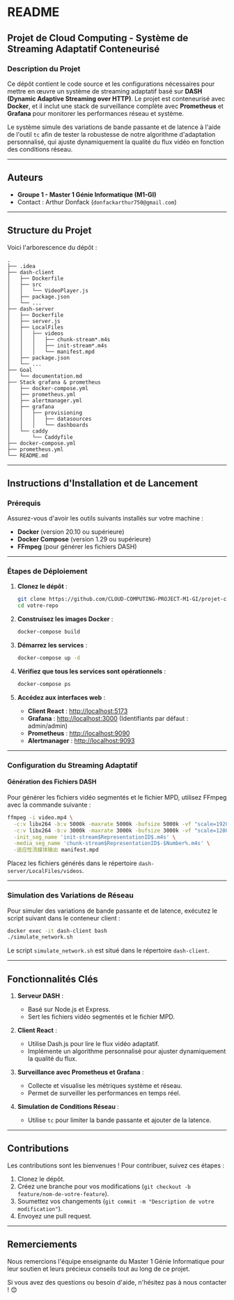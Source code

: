 # README

## Projet de Cloud Computing - Système de Streaming Adaptatif Conteneurisé

### Description du Projet

Ce dépôt contient le code source et les configurations nécessaires pour mettre en œuvre un système de streaming adaptatif basé sur **DASH (Dynamic Adaptive Streaming over HTTP)**. Le projet est conteneurisé avec **Docker**, et il inclut une stack de surveillance complète avec **Prometheus** et **Grafana** pour monitorer les performances réseau et système.

Le système simule des variations de bande passante et de latence à l'aide de l'outil `tc` afin de tester la robustesse de notre algorithme d'adaptation personnalisé, qui ajuste dynamiquement la qualité du flux vidéo en fonction des conditions réseau.

---

## Auteurs

- **Groupe 1 - Master 1 Génie Informatique (M1-GI)**
- Contact : Arthur Donfack (`donfackarthur750@gmail.com`)

---

## Structure du Projet

Voici l'arborescence du dépôt :

```
.
├── .idea
├── dash-client
│   ├── Dockerfile
│   ├── src
│   │   └── VideoPlayer.js
│   ├── package.json
│   └── ...
├── dash-server
│   ├── Dockerfile
│   ├── server.js
│   ├── LocalFiles
│   │   ├── videos
│   │   │   ├── chunk-stream*.m4s
│   │   │   ├── init-stream*.m4s
│   │   │   └── manifest.mpd
│   ├── package.json
│   └── ...
├── Goal
│   └── documentation.md
├── Stack grafana & prometheus
│   ├── docker-compose.yml
│   ├── prometheus.yml
│   ├── alertmanager.yml
│   ├── grafana
│   │   ├── provisioning
│   │   │   ├── datasources
│   │   │   └── dashboards
│   └── caddy
│       └── Caddyfile
├── docker-compose.yml
├── prometheus.yml
└── README.md
```

---

## Instructions d'Installation et de Lancement

### Prérequis

Assurez-vous d'avoir les outils suivants installés sur votre machine :

- **Docker** (version 20.10 ou supérieure)
- **Docker Compose** (version 1.29 ou supérieure)
- **FFmpeg** (pour générer les fichiers DASH)

---

### Étapes de Déploiement

1. **Clonez le dépôt** :
   ```bash
   git clone https://github.com/CLOUD-COMPUTING-PROJECT-M1-GI/projet-completgit
   cd votre-repo
   ```

2. **Construisez les images Docker** :
   ```bash
   docker-compose build
   ```

3. **Démarrez les services** :
   ```bash
   docker-compose up -d
   ```

4. **Vérifiez que tous les services sont opérationnels** :
   ```bash
   docker-compose ps
   ```

5. **Accédez aux interfaces web** :
   - **Client React** : [http://localhost:5173](http://localhost:5173)
   - **Grafana** : [http://localhost:3000](http://localhost:3000) (Identifiants par défaut : admin/admin)
   - **Prometheus** : [http://localhost:9090](http://localhost:9090)
   - **Alertmanager** : [http://localhost:9093](http://localhost:9093)

---

### Configuration du Streaming Adaptatif

#### Génération des Fichiers DASH

Pour générer les fichiers vidéo segmentés et le fichier MPD, utilisez FFmpeg avec la commande suivante :

```bash
ffmpeg -i video.mp4 \
  -c:v libx264 -b:v 5000k -maxrate 5000k -bufsize 5000k -vf "scale=1920:1080" -g 48 -keyint_min 48 -sc_threshold 0 -c:a aac -b:a 128k -f dash chunk-stream7_%d.m4s \
  -c:v libx264 -b:v 3000k -maxrate 3000k -bufsize 3000k -vf "scale=1280:720" -g 48 -keyint_min 48 -sc_threshold 0 -c:a aac -b:a 128k -f dash chunk-stream6_%d.m4s \
  -init_seg_name 'init-stream$RepresentationID$.m4s' \
  -media_seg_name 'chunk-stream$RepresentationID$-$Number%.m4s' \
  -适应性流媒体输出 manifest.mpd
```

Placez les fichiers générés dans le répertoire `dash-server/LocalFiles/videos`.

---

### Simulation des Variations de Réseau

Pour simuler des variations de bande passante et de latence, exécutez le script suivant dans le conteneur client :

```bash
docker exec -it dash-client bash
./simulate_network.sh
```

Le script `simulate_network.sh` est situé dans le répertoire `dash-client`.

---

## Fonctionnalités Clés

1. **Serveur DASH** :
   - Basé sur Node.js et Express.
   - Sert les fichiers vidéo segmentés et le fichier MPD.

2. **Client React** :
   - Utilise Dash.js pour lire le flux vidéo adaptatif.
   - Implémente un algorithme personnalisé pour ajuster dynamiquement la qualité du flux.

3. **Surveillance avec Prometheus et Grafana** :
   - Collecte et visualise les métriques système et réseau.
   - Permet de surveiller les performances en temps réel.

4. **Simulation de Conditions Réseau** :
   - Utilise `tc` pour limiter la bande passante et ajouter de la latence.

---

## Contributions

Les contributions sont les bienvenues ! Pour contribuer, suivez ces étapes :

1. Clonez le dépôt.
2. Créez une branche pour vos modifications (`git checkout -b feature/nom-de-votre-feature`).
3. Soumettez vos changements (`git commit -m "Description de votre modification"`).
4. Envoyez une pull request.

---

## Remerciements

Nous remercions l'équipe enseignante du Master 1 Génie Informatique pour leur soutien et leurs précieux conseils tout au long de ce projet. 


Si vous avez des questions ou besoin d'aide, n'hésitez pas à nous contacter ! 😊